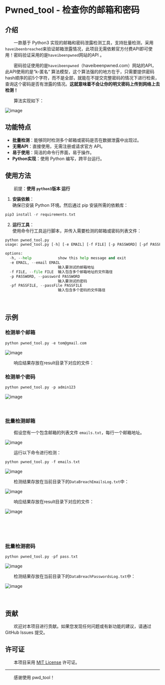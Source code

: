 # Pwned_tool - 检查你的邮箱和密码

## 介绍

　　一款基于 Python3 实现的邮箱和密码泄露检测工具，支持批量检测，采用`haveibeenbreached`​来验证邮箱泄露情况，此项目无需依赖官方付费API即可使用！密码验证采用的是`haveibeenpwned`​网站的API 。

　　密码验证使用的是`haveibeenpwned`​（haveibeenpwned.com）网站的API，此API使用的是“k-匿名“ 算法模型，这个算法强的的地方在于，只需要提供密码hash顺序的前5个字符，而不是全部，就能在不提交完整密码的情况下进行检索，查询这个密码是否有泄露的情况。**这就意味着不会让你的明文密码上传到网络上去检测！**

　　算法实现如下：

​![image](assets/image-20241023125855-224z3pw.png)​

## 功能特点

* **批量检测**：能够同时检测多个邮箱或密码是否在数据泄露中出现过。
* **无需API**：直接使用，无需注册或请求官方 API。
* **易于使用**：简洁的命令行界面，易于操作。
* **Python实现**：使用 Python 编写，跨平台运行。

## 使用方法

　　前提：**使用** **​`python3`​**​  **版本 运行**

1. **安装依赖**：  
    确保已安装 Python 环境。然后通过 pip 安装所需的依赖库：

```go
pip3 install -r requirements.txt
```

2. **运行工具**：  
    使用命令行工具运行脚本，并传入需要检测的邮箱或密码列表文件：

```python
python pwned_tool.py
usage: pwned_tool.py [-h] [-e EMAIL] [-f FILE] [-p PASSWORD] [-pf PASSFILE]

options:
  -h, --help            show this help message and exit
  -e EMAIL, --email EMAIL
                        输入要测试的邮箱地址
  -f FILE, --file FILE  输入包含多个邮箱地址的文件路径
  -p PASSWORD, --password PASSWORD
                        输入要测试的密码
  -pf PASSFILE, --passFile PASSFILE
                        输入包含多个密码的文件路径

```

　　‍

## 示例

### 检测单个邮箱

```go
python pwned_tool.py -e tom@gmail.com
```

​![image](assets/image-20241023123305-cpmyvyf.png)​

　　响应结果存放在result目录下对应的文件：

### 检测单个密码

```go
python pwned_tool.py -p admin123
```

​![image](assets/image-20241023123627-q26tb9r.png)​

　　‍

### 批量检测邮箱

　　假设您有一个包含邮箱的列表文件 `emails.txt`​，每行一个邮箱地址。

​![image](assets/image-20241023124143-jp4jtza.png)​

　　运行以下命令进行检测：

```go
python pwned_tool.py -f emails.txt
```

​![image](assets/image-20241023124412-qwpwl2w.png)​

　　检测结果存放在当前目录下的`DataBreachEmailsLog.txt`​中：

​![image](assets/image-20241023124432-f6c7olz.png)​

　　响应结果存放在result目录下对应的文件：

​![image](assets/image-20241023124455-p0p15ny.png)​

　　‍

　　‍

### 批量检测密码

```go
python pwned_tool.py -pf pass.txt
```

​![image](assets/image-20241023122752-kudi2yc.png)​

　　检测结果存放在当前目录下的`DataBreachPasswordsLog.txt`​中：

​![image](assets/image-20241023123108-yzfil14.png)​

　　‍

## 贡献

　　欢迎对本项目进行贡献。如果您发现任何问题或有新功能的建议，请通过 GitHub Issues 提交。

## 许可证

　　本项目采用 [MIT License](LICENSE) 许可证。

---

　　感谢使用 pwd_tool！

　　‍

